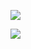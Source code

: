 

![](https://komarev.com/ghpvc/?username=Hax-Inkling)

![](http://github-profile-summary-cards.vercel.app/api/cards/profile-details?username=Hax-Inkling&theme=dracula)
